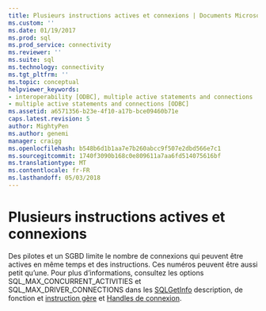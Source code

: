 ```yaml
---
title: Plusieurs instructions actives et connexions | Documents Microsoft
ms.custom: ''
ms.date: 01/19/2017
ms.prod: sql
ms.prod_service: connectivity
ms.reviewer: ''
ms.suite: sql
ms.technology: connectivity
ms.tgt_pltfrm: ''
ms.topic: conceptual
helpviewer_keywords:
- interoperability [ODBC], multiple active statements and connections
- multiple active statements and connections [ODBC]
ms.assetid: a6571356-b23e-4f10-a17b-bce09460b71e
caps.latest.revision: 5
author: MightyPen
ms.author: genemi
manager: craigg
ms.openlocfilehash: b548b6d1b1aa7e7b260abcc9f507e2dbd566e7c1
ms.sourcegitcommit: 1740f3090b168c0e809611a7aa6fd514075616bf
ms.translationtype: MT
ms.contentlocale: fr-FR
ms.lasthandoff: 05/03/2018
---
```

# <a name="multiple-active-statements-and-connections"></a>Plusieurs instructions actives et connexions
Des pilotes et un SGBD limite le nombre de connexions qui peuvent être actives en même temps et des instructions. Ces numéros peuvent être aussi petit qu’une. Pour plus d’informations, consultez les options SQL_MAX_CONCURRENT_ACTIVITIES et SQL_MAX_DRIVER_CONNECTIONS dans les [SQLGetInfo](../../../odbc/reference/syntax/sqlgetinfo-function.md) description, de fonction et [instruction gère](../../../odbc/reference/develop-app/statement-handles.md) et [Handles de connexion](../../../odbc/reference/develop-app/connection-handles.md).
